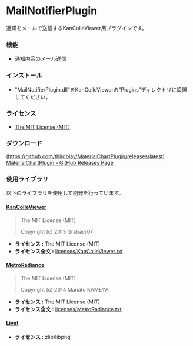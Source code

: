 # MailNotifierPlugin
通知をメールで送信するKanColleViewer用プラグインです。

### 機能
* 通知内容のメール送信

### インストール

* "MailNotifierPlugin.dll"をKanColleViewerの"Plugins"ディレクトリに設置してください。

### ライセンス

* [The MIT License (MIT)](LICENSE.txt)

### ダウンロード

(https://github.com/thirdplay/MaterialChartPlugin/releases/latest) [MaterialChartPlugin - GitHub Releases Page](https://github.com/thirdplay/MailNotifierPlugin/releases/latest)

### 使用ライブラリ

以下のライブラリを使用して開発を行っています。

#### [KanColleViewer](https://github.com/Grabacr07/KanColleViewer)

> The MIT License (MIT)
> 
> Copyright (c) 2013 Grabacr07

* **ライセンス :** The MIT License (MIT)
* **ライセンス全文 :** [licenses/KanColleViewer.txt](licenses/KanColleViewer.txt)

#### [MetroRadiance](https://github.com/Grabacr07/MetroRadiance)

> The MIT License (MIT)
> 
> Copyright (c) 2014 Manato KAMEYA

* **ライセンス :** The MIT License (MIT)
* **ライセンス全文 :** [licenses/MetroRadiance.txt](licenses/MetroRadiance.txt)

#### [Livet](http://ugaya40.hateblo.jp/entry/Livet)

* **ライセンス :** zlib/libpng
